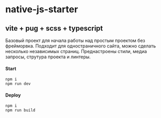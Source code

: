 # native-js-starter

## vite + pug + scss + typescript

Базовый проект для начала работы над простым проектом без фрейморвка. 
Подходит для одностраничного сайта, можно сделать несколько независимых страниц.
Преднастроены стили, медиа запросы, струтура проекта и линтеры.

#### Start
```
npm i
npm run dev
```

#### Deploy
```
npm i
npm run build
```
